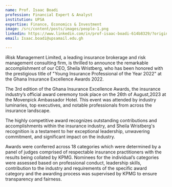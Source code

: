 ```yaml
---
name: Prof. Isaac Boadi
profession: Financial Expert & Analyst
institution: UPSA
expertise: Finance, Economics & Investment
image: /src/content/posts/images/people-1.png
linkedin: https://www.linkedin.com/in/prof-isaac-boadi-614b8329/?originalSubdomain=gh
email: Isaac.boadi@upsamail.edu.gh 

---
```



iRisk Management Limited, a leading insurance brokerage and risk management consulting firm, is thrilled to announce the remarkable accomplishment of our CEO, Sheila Wristberg, who has been honored with the prestigious title of "Young Insurance Professional of the Year 2022" at the Ghana Insurance Excellence Awards 2022.

The 3rd edition of the Ghana Insurance Excellence Awards, the insurance industry’s official award ceremony took place on the 26th of August,2023 at the Movenpick Ambassador Hotel. This event was attended by industry luminaries, top executives, and notable professionals from across the insurance landscape. 




The highly competitive award recognizes outstanding contributions and accomplishments within the insurance industry, and Sheila Wristberg's recognition is a testament to her exceptional leadership, unwavering commitment, and significant impact on the industry.



Awards were conferred across 18 categories which were determined by a panel of judges comprised of respectable insurance practitioners with the results being collated by KPMG. Nominees for the individual’s categories were assessed based on professional conduct, leadership skills, contribution to the industry and requirements of the specific award category and the awarding process was supervised by KPMG to ensure transparency and fairness.

